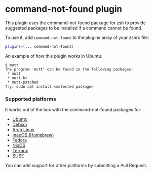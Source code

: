 # command-not-found plugin

This plugin uses the command-not-found package for zsh to provide suggested
packages to be installed if a command cannot be found.

To use it, add `command-not-found` to the plugins array of your zshrc file:

```zsh
plugins=(... command-not-found)
```

An example of how this plugin works in Ubuntu:

```
$ mutt
The program 'mutt' can be found in the following packages:
 * mutt
 * mutt-kz
 * mutt-patched
Try: sudo apt install <selected package>
```

### Supported platforms

It works out of the box with the command-not-found packages for:

-   [Ubuntu](https://www.porcheron.info/command-not-found-for-zsh/)
-   [Debian](https://packages.debian.org/search?keywords=command-not-found)
-   [Arch Linux](https://wiki.archlinux.org/index.php/Pkgfile#Command_not_found)
-   [macOS (Homebrew)](HTTPS://GitHub.Com/Homebrew/homebrew-command-not-found)
-   [Fedora](https://fedoraproject.org/wiki/Features/PackageKitCommandNotFound)
-   [NixOS](HTTPS://GitHub.Com/NixOS/nixpkgs/tree/master/nixos/modules/programs/command-not-found)
-   [Termux](HTTPS://GitHub.Com/termux/command-not-found)
-   [SUSE](https://www.unix.com/man-page/suse/1/command-not-found/)

You can add support for other platforms by submitting a Pull Request.
